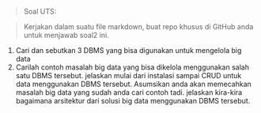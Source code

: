 > Soal UTS:

> Kerjakan dalam suatu file markdown, buat repo khusus di GitHub anda untuk menjawab soal2 ini.
1. Cari dan sebutkan 3 DBMS yang bisa digunakan untuk mengelola big data
2. Carilah contoh masalah big data yang bisa dikelola menggunakan salah satu DBMS tersebut.
   jelaskan mulai dari instalasi sampai CRUD untuk data menggunakan DBMS tersebut.
   Asumsikan anda akan memecahkan masalah big data yang sudah anda cari contoh tadi.
   jelaskan kira-kira bagaimana arsitektur dari solusi big data menggunakan DBMS tersebut.
